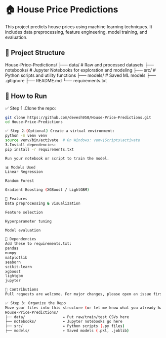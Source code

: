 # 🏠 House Price Predictions

This project predicts house prices using machine learning techniques. It includes data preprocessing, feature engineering, model training, and evaluation.

## 📁 Project Structure

House-Price-Predictions/ ├── data/ # Raw and processed datasets ├── notebooks/ # Jupyter Notebooks for exploration and modeling ├── src/ # Python scripts and utility functions ├── models/ # Saved ML models ├── .gitignore ├── README.md └── requirements.txt



## 🚀 How to Run
✅ Step 1 .Clone the repo:
   ```bash
   git clone https://github.com/devesh950/House-Price-Predictions.git
   cd House-Price-Predictions

✅ Step 2.(Optional) Create a virtual environment:
python -m venv venv
source venv/bin/activate  # On Windows: venv\Scripts\activate
3.Install dependencies:
pip install -r requirements.txt

Run your notebook or script to train the model.

📊 Models Used
Linear Regression

Random Forest

Gradient Boosting (XGBoost / LightGBM)

🧠 Features
Data preprocessing & visualization

Feature selection

Hyperparameter tuning

Model evaluation

📎 Dependencies
Add these to requirements.txt:
pandas
numpy
matplotlib
seaborn
scikit-learn
xgboost
lightgbm
jupyter

🙌 Contributions
Pull requests are welcome. For major changes, please open an issue first to discuss what you would like to change.

✅ Step 3: Organize the Repo
Move your files into this structure (or let me know what you already have and I can adjust):
House-Price-Predictions/
├── data/                 ← Put raw/train/test CSVs here
├── notebooks/            ← Jupyter notebooks go here
├── src/                  ← Python scripts (.py files)
├── models/               ← Saved models (.pkl, .joblib)


